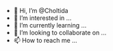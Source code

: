 - 👋 Hi, I’m @Choltida
- 👀 I’m interested in ...
- 🌱 I’m currently learning ...
- 💞️ I’m looking to collaborate on ...
- 📫 How to reach me ...

<!---
Choltida/Choltida is a ✨ special ✨ repository because its `README.md` (this file) appears on your GitHub profile.
You can click the Preview link to take a look at your changes.
--->

